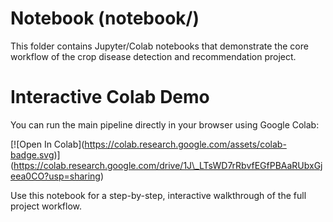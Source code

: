 # Notebook (notebook/)



This folder contains Jupyter/Colab notebooks that demonstrate the core workflow of the crop disease detection and recommendation project.



# Interactive Colab Demo



You can run the main pipeline directly in your browser using Google Colab:



\[!\[Open In Colab](https://colab.research.google.com/assets/colab-badge.svg)](https://colab.research.google.com/drive/1J\_LTsWD7rRbvfEGfPBAaRUbxGjeea0CO?usp=sharing)



Use this notebook for a step-by-step, interactive walkthrough of the full project workflow.



